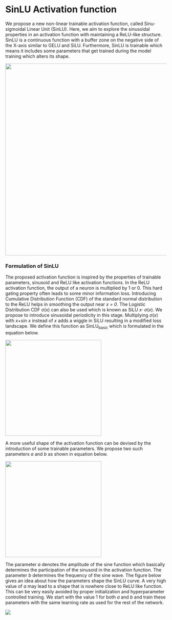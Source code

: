 # SinLU Activation function

We propose a new non-linear trainable activation function, called Sinu-sigmoidal Linear Unit (SinLU). Here, we aim to explore the sinusoidal properties in an activation function with maintaining a ReLU-like structure. SinLU is a continuous function with a buffer zone on the negative side of the X-axis similar to GELU and SiLU. Furthermore, SinLU is trainable which means it includes some parameters that get trained during the model training which alters its shape.

<img src="https://user-images.githubusercontent.com/31564734/121135309-00ba1280-c852-11eb-819f-35bc2c2aac03.jpg" width="600px"/>

### Formulation of SinLU
The proposed activation function is inspired by the properties of trainable parameters, sinusoid and ReLU like activation functions. In the ReLU activation function, the output of a neuron is multiplied by 1 or 0. This hard gating property often leads to some minor information loss. Introducing Cumulative Distribution Function (CDF) of the standard normal distribution to the ReLU helps in smoothing the output near *x = 0*. The Logistic Distribution CDF &sigma;(x) can also be used which is known as SiLU *x*⋅ *σ*(*x*). We propose to introduce sinusoidal periodicity in this stage. Multiplying *σ*(*x*) with *x*+sin *x* instead of *x* adds a wiggle in SiLU resulting in a modified loss landscape. We define this function as SinLU<sub>basic</sub> which is formulated in the equation below. 

<img src="https://user-images.githubusercontent.com/31564734/121138086-fb11fc00-c854-11eb-9c8e-5986171b44f6.png" width="300px"/>

A more useful shape of the activation function can be devised by the introduction of some trainable parameters. We propose two such parameters *a* and *b* as shown in equation below.

<img src="https://user-images.githubusercontent.com/31564734/121140274-4927ff00-c857-11eb-906e-f118da50eb8c.png" width="300px"/>

The parameter *a* denotes the amplitude of the sine function which basically determines the participation of the sinusoid in the activation function. The parameter *b* determines the frequency of the sine wave. The figure below gives an idea about how the parameters shape the SinLU curve. A very high value of *a* may lead to a shape that is nowhere close to ReLU like function. This can be very easily avoided by proper initialization and hyperparameter controlled training. We start with the value 1 for both *a* and *b* and train these parameters with the same learning rate as used for the rest of the network.

<img src="https://user-images.githubusercontent.com/31564734/121140616-ade35980-c857-11eb-8f7d-9dc2a9356567.jpg" />
